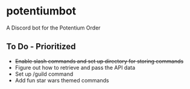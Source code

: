 # potentiumbot
A Discord bot for the Potentium Order

## To Do - Prioritized
- ~~Enable slash commands and set up directory for storing commands~~
- Figure out how to retrieve and pass the API data
- Set up /guild <name> command
- Add fun star wars themed commands
